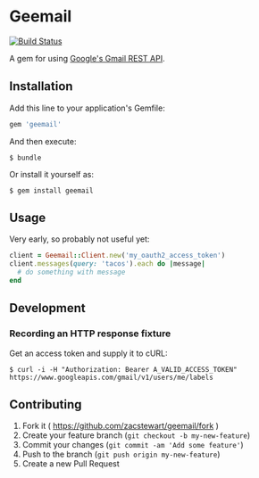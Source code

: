 # Geemail

[![Build Status](https://travis-ci.org/zacstewart/geemail.svg?branch=master)](https://travis-ci.org/zacstewart/geemail)

A gem for using [Google's Gmail REST API][gmail-rest-api].

## Installation

Add this line to your application's Gemfile:

```ruby
gem 'geemail'
```

And then execute:

    $ bundle

Or install it yourself as:

    $ gem install geemail

## Usage

Very early, so probably not useful yet:

```ruby
client = Geemail::Client.new('my_oauth2_access_token')
client.messages(query: 'tacos').each do |message|
  # do something with message
end
```

## Development

### Recording an HTTP response fixture

Get an access token and supply it to cURL:

    $ curl -i -H "Authorization: Bearer A_VALID_ACCESS_TOKEN" https://www.googleapis.com/gmail/v1/users/me/labels

## Contributing

1. Fork it ( https://github.com/zacstewart/geemail/fork )
2. Create your feature branch (`git checkout -b my-new-feature`)
3. Commit your changes (`git commit -am 'Add some feature'`)
4. Push to the branch (`git push origin my-new-feature`)
5. Create a new Pull Request

[gmail-rest-api]: https://developers.google.com/gmail/api/
